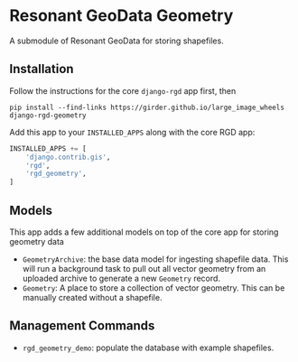 # Resonant GeoData Geometry

A submodule of Resonant GeoData for storing shapefiles.


## Installation

Follow the instructions for the core `django-rgd` app first, then

```
pip install --find-links https://girder.github.io/large_image_wheels django-rgd-geometry
```

Add this app to your `INSTALLED_APPS` along with the core RGD app:

```py
INSTALLED_APPS += [
    'django.contrib.gis',
    'rgd',
    'rgd_geometry',
]
```


## Models

This app adds a few additional models on top of the core app for storing geometry data

- `GeometryArchive`: the base data model for ingesting shapefile data. This will run a background task to pull out all vector geometry from an uploaded archive to generate a new `Geometry` record.
- `Geometry`: A place to store a collection of vector geometry. This can be manually created without a shapefile.


## Management Commands

- `rgd_geometry_demo`: populate the database with example shapefiles.
